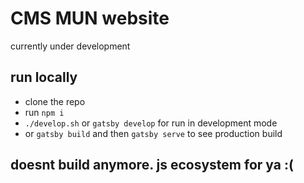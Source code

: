 # CMS MUN website

currently under development

## run locally

* clone the repo
* run `npm i`
* `./develop.sh` or `gatsby develop` for run in development mode
* or `gatsby build` and then `gatsby serve` to see production build

## doesnt build anymore. js ecosystem for ya :(
